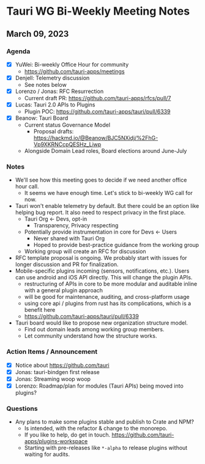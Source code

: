 # Tauri WG Bi-Weekly Meeting Notes

## March 09, 2023

### Agenda

-   [x] YuWei: Bi-weekly Office Hour for community
    -   https://github.com/tauri-apps/meetings
-   [x] Denjell: Telemetry discussion
    -   See notes below
-   [x] Lorenzo / Jonas: RFC Resurrection
    -   Current draft PR: https://github.com/tauri-apps/rfcs/pull/7
-   [x] Lucas: Tauri 2.0 APIs to Plugins
    -   Plugin POC: https://github.com/tauri-apps/tauri/pull/6339
-   [x] Beanow: Tauri Board
    -   Current status Governance Model
        -   Proposal drafts:
            https://hackmd.io/@Beanow/BJC5NXidj/%2FhG-Vp9XKRNCcpQESHz_Liwp
    -   Alongside Domain Lead roles, Board elections around June-July

### Notes

-   We'll see how this meeting goes to decide if we need another office hour
    call.
    -   It seems we have enough time. Let's stick to bi-weekly WG call for now.
-   Tauri won't enable telemetry by default. But there could be an option like
    helping bug report. It also need to respect privacy in the first place.
    -   Tauri Org <- Devs, opt-in
        -   Transparency, Privacy respecting
    -   Potentially provide instrumentation in core for Devs <- Users
        -   Never shared with Tauri Org
        -   Hoped to provide best-practice guidance from the working group
    -   Working group will create an RFC for discussion
-   RFC template proposal is ongoing. We probably start with issues for longer
    discussion and PR for finalization.
-   Mobile-specific plugins incoming (sensors, notifications, etc.). Users can
    use android and iOS API directly. This will change the plugin APIs.
    -   restructuring of APIs in core to be more modular and auditable inline
        with a general plugin approach
    -   will be good for maintenance, auditing, and cross-platform usage
    -   using core api / plugins from rust has its complications, which is a
        benefit here
    -   https://github.com/tauri-apps/tauri/pull/6339
-   Tauri board would like to propose new organization structure model.
    -   Find out domain leads among working group members.
    -   Let community understand how the structure works.

### Action Items / Announcement

-   [x] Notice about https://github.com/tauri
-   [x] Jonas: tauri-bindgen first release
-   [x] Jonas: Streaming woop woop
-   [x] Lorenzo: Roadmap/plan for modules (Tauri APIs) being moved into plugins?

### Questions

-   Any plans to make some plugins stable and publish to Crate and NPM?
    -   Is intended, with the refactor & change to the monorepo.
    -   If you like to help, do get in touch.
        https://github.com/tauri-apps/plugins-workspace
    -   Starting with pre-releases like `*-alpha` to release plugins without
        waiting for audits.
